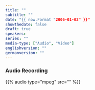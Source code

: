 ```yaml
---
title: ""
subtitle: ""
date: "{{ now.Format "2006-01-02" }}"
showthedate: false
draft: true
speakers:
series: ""
media-type: ["Audio", "Video"]
englishversion: ""
germanversion: ""
---
```



### Audio Recording


{{% audio type="mpeg" src="" %}}
